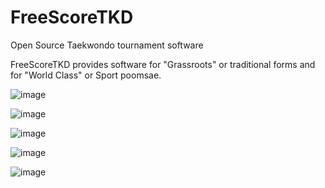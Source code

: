 FreeScoreTKD
============

Open Source Taekwondo tournament software

FreeScoreTKD provides software for "Grassroots" or traditional forms and for "World Class" or Sport poomsae.

![image](https://raw.githubusercontent.com/mikewongtkd/freescoretkd/master/trunk/docs/images/freescore-architecture.png)

![image](https://raw.githubusercontent.com/mikewongtkd/freescoretkd/master/trunk/docs/images/screenshots/display.png)

![image](https://raw.githubusercontent.com/mikewongtkd/freescoretkd/master/trunk/docs/images/screenshots/worldclass.png)

![image](https://raw.githubusercontent.com/mikewongtkd/freescoretkd/master/trunk/docs/images/screenshots/leaderboard.png)

![image](https://raw.githubusercontent.com/mikewongtkd/freescoretkd/master/trunk/docs/images/screenshots/grassroots.png)